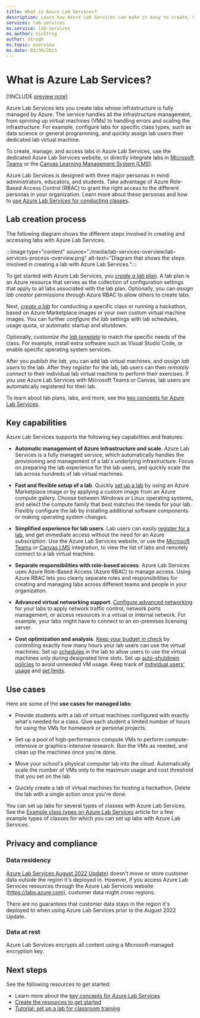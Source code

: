 ```yaml
---
title: What is Azure Lab Services?
description: Learn how Azure Lab Services can make it easy to create, manage, and secure labs with VMs for educators and students.
services: lab-services
ms.service: lab-services
ms.author: nicktrog
author: ntrogh
ms.topic: overview
ms.date: 03/30/2023
---
```


# What is Azure Lab Services?

[!INCLUDE [preview note](./includes/lab-services-new-update-note.md)]

Azure Lab Services lets you create labs whose infrastructure is fully managed by Azure. The service handles all the infrastructure management, from spinning up virtual machines (VMs) to handling errors and scaling the infrastructure. For example, configure labs for specific class types, such as data science or general programming, and quickly assign lab users their dedicated lab virtual machine.

To create, manage, and access labs in Azure Lab Services, use the dedicated Azure Lab Services website, or directly integrate labs in [Microsoft Teams](./lab-services-within-teams-overview.md) or the [Canvas Learning Management System (LMS)](./lab-services-within-canvas-overview.md).

Azure Lab Services is designed with three major personas in mind: administrators, educators, and students. Take advantage of Azure Role-Based Access Control (RBAC) to grant the right access to the different personas in your organization. Learn more about these personas and how to [use Azure Lab Services for conducting classes](./classroom-labs-scenarios.md).

## Lab creation process

The following diagram shows the different steps involved in creating and accessing labs with Azure Lab Services.

:::image type="content" source="./media/lab-services-overview/lab-services-process-overview.png" alt-text="Diagram that shows the steps involved in creating a lab with Azure Lab Services.":::

To get started with Azure Lab Services, you [*create a lab plan*](./quick-create-resources.md). A lab plan is an Azure resource that serves as the collection of configuration settings that apply to all labs associated with the lab plan. Optionally, you can *assign lab creator* permissions through Azure RBAC to allow others to create labs.

Next, [*create a lab*](./quick-create-connect-lab.md) for conducting a specific class or running a hackathon, based on Azure Marketplace images or your own custom virtual machine images. You can further *configure the lab* settings with lab schedules, usage quota, or automatic startup and shutdown.

Optionally, *customize the [lab template](./classroom-labs-concepts.md#template-virtual-machine)* to match the specific needs of the class. For example, install extra software such as Visual Studio Code, or enable specific operating system services.

After you *publish the lab*, you can add lab virtual machines, and *assign lab users* to the lab. After they *register* for the lab, lab users can then *remotely connect* to their individual lab virtual machine to perform their exercises. If you use Azure Lab Services with Microsoft Teams or Canvas, lab users are automatically registered for their lab.

To learn about lab plans, labs, and more, see the [key concepts for Azure Lab Services](./classroom-labs-concepts.md).

## Key capabilities

Azure Lab Services supports the following key capabilities and features:

- **Automatic management of Azure infrastructure and scale**.  Azure Lab Services is a fully managed service, which automatically handles the provisioning and management of a lab's underlying infrastructure. Focus on preparing the lab experience for the lab users, and quickly scale the lab across hundreds of lab virtual machines.

- **Fast and flexible setup of a lab**. Quickly [set up a lab](./quick-create-connect-lab.md) by using an Azure Marketplace image or by applying a custom image  from an Azure compute gallery. Choose between Windows or Linux operating systems, and select the compute family that best matches the needs for your lab. Flexibly configure the lab by installing additional software components or making operating system changes.

- **Simplified experience for lab users**. Lab users can easily [register for a lab](how-to-use-lab.md), and get immediate access without the need for an Azure subscription. Use the Azure Lab Services website, or use the [Microsoft Teams](./lab-services-within-teams-overview.md) or [Canvas LMS](./lab-services-within-canvas-overview.md) integration, to view the list of labs and remotely connect to a lab virtual machine.

- **Separate responsibilities with role-based access**. Azure Lab Services uses Azure Role-Based Access (Azure RBAC) to manage access. Using Azure RBAC lets you clearly separate roles and responsibilities for creating and managing labs across different teams and people in your organization.

- **Advanced virtual networking support**. [Configure advanced networking](./tutorial-create-lab-with-advanced-networking.md) for your labs to apply network traffic control, network ports management, or access resources in a virtual or internal network. For example, your labs might have to connect to an on-premises licensing server.

- **Cost optimization and analysis**. [Keep your budget in check](cost-management-guide.md) by controlling exactly how many hours your lab users can use the virtual machines. Set up [schedules](how-to-create-schedules.md) in the lab to allow users to use the virtual machines only during designated time slots. Set up [auto-shutdown policies](how-to-configure-auto-shutdown-lab-plans.md) to avoid unneeded VM usage. Keep track of [individual users' usage](how-to-manage-classroom-labs.md) and [set limits](how-to-configure-student-usage.md#set-quotas-for-users).

 
## Use cases

Here are some of the **use cases for managed labs**:

- Provide students with a lab of virtual machines configured with exactly what's needed for a class. Give each student a limited number of hours for using the VMs for homework or personal projects.

- Set up a pool of high-performance compute VMs to perform compute-intensive or graphics-intensive research. Run the VMs as needed, and clean up the machines once you're done.

- Move your school's physical computer lab into the cloud. Automatically scale the number of VMs only to the maximum usage and cost threshold that you set on the lab.  

- Quickly create a lab of virtual machines for hosting a hackathon. Delete the lab with a single action once you're done.

You can set up labs for several types of classes with Azure Lab Services. See the [Example class types on Azure Lab Services](class-types.md) article for a few example types of classes for which you can set up labs with Azure Lab Services.

## Privacy and compliance

### Data residency

[Azure Lab Services August 2022 Update](lab-services-whats-new.md)) doesn't move or store customer data outside the region it's deployed in.  However, if you access Azure Lab Services resources through the Azure Lab Services website (https://labs.azure.com), customer data might cross regions.

There are no guarantees that customer data stays in the region it's deployed to when using Azure Lab Services prior to the August 2022 Update.

### Data at rest
Azure Lab Services encrypts all content using a Microsoft-managed encryption key.

## Next steps

See the following resources to get started:

- Learn more about the [key concepts for Azure Lab Services](./classroom-labs-concepts.md)
- [Create the resources to get started](./quick-create-resources.md)
- [Tutorial: set up a lab for classroom training](./tutorial-setup-lab.md)